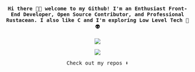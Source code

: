 <h4 align="center"><samp> Hi there 👋🏾  welcome to my Github! I'm an Enthusiast Front-End Developer, Open Source Contributor, and Professional Rustacean. I also like C and I'm exploring Low Level Tech 👾👽 </samp></h4>

<div align="center">
  <img src="https://user-images.githubusercontent.com/92476321/213546693-be62b45c-6648-4141-bfef-9d76054c1273.gif" />
</div>


<p align="center">
<!-- <a href= "https://dev.to/ari_hacks"><img src="https://img.icons8.com/windows/32/000000/dev.png"/></a> -->
<a href= "https://twitter.com/mehdion1"><img src="https://img.icons8.com/material-outlined/32/000000/twitter.png"/></a>
<!-- <a href= "https://ko-fi.com/ari_hacks"><img src="https://img.icons8.com/pastel-glyph/32/000000/like--v1.png"/></a> -->
</p>

<p align="center"><samp>
Check out my repos ⬇️  
  </samp>
</p>

<!-- ![](https://visitor-badge.glitch.me/badge?page_id=ari-hacks.ari-hacks)
 -->
<!--

Here are some ideas to get you started:

- 🔭 I’m currently working on ...
- 🌱 I’m currently learning ...
- 👯 I’m looking to collaborate on ...
- 🤔 I’m looking for help with ...
- 💬 Ask me about ...
- 📫 How to reach me: ...
- 😄 Pronouns: ...
- ⚡ Fun fact: ...
-->

<!--
**meel-hd/meel-hd** is a ✨ _special_ ✨ repository because its `README.md` (this file) appears on your GitHub profile.

Here are some ideas to get you started:

- 🔭 I’m currently working on ...
- 🌱 I’m currently learning ...
- 👯 I’m looking to collaborate on ...
- 🤔 I’m looking for help with ...
- 💬 Ask me about ...
- 📫 How to reach me: ...
- ⚡ Fun fact: ...
-->

